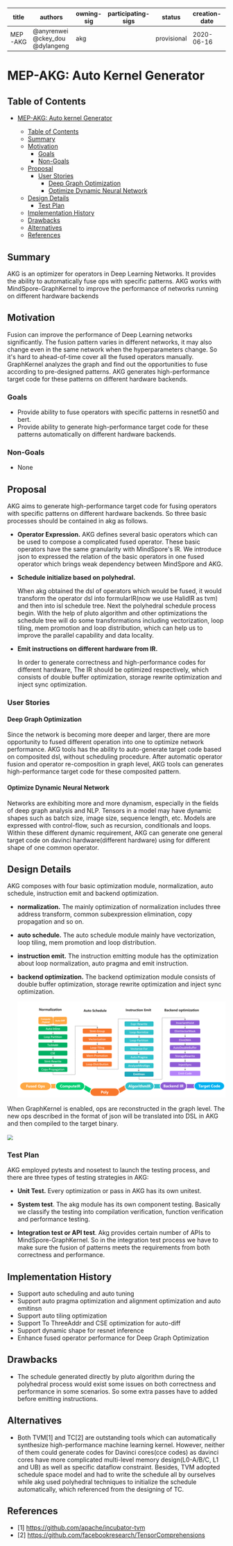 | title   | authors                          | owning-sig | participating-sigs | status      | creation-date | reviewers | approvers | stage | milestone     |
| ------- | -------------------------------- | ---------- | ------------------ | ----------- | ------------- | --------- | --------- | ----- | ------------- |
| MEP-AKG | @anyrenwei  @ckey_dou @dylangeng | akg        |                    | provisional | 2020-06-16    |           | TBD       | beta  | beta : "v0.5" |

# MEP-AKG: Auto Kernel Generator

## Table of Contents

<!-- toc -->

- [MEP-AKG: Auto kernel Generator](#mep-akg-auto-kernel-generator)
  - [Table of Contents](#table-of-contents)
  - [Summary](#summary)
  - [Motivation](#motivation)
    - [Goals](#goals)
    - [Non-Goals](#non-goals)
  - [Proposal](#proposal)
    - [User Stories](#user-stories)
      - [Deep Graph Optimization](#deep-graph-optimization)
      - [Optimize Dynamic Neural Network](#optimize-dynamic-neural-network)
  - [Design Details](#design-details)
    - [Test Plan](#test-plan)
  - [Implementation History](#implementation-history)
  - [Drawbacks](#drawbacks)
  - [Alternatives](#alternatives)
  - [References](#references-optional)

  <!-- /toc -->

## Summary

<!--
This section is incredibly important for producing high quality user-focused
documentation such as release notes or a development roadmap.  It should be
possible to collect this information before implementation begins in order to
avoid requiring implementors to split their attention between writing release
notes and implementing the feature itself.  MEP editors, SIG Docs, and SIG PM
should help to ensure that the tone and content of the `Summary` section is
useful for a wide audience.

A good summary is probably at least a paragraph in length.

Both in this section and below, follow the guidelines of the [documentation
style guide]. In particular, wrap lines to a reasonable length, to make it
easier for reviewers to cite specific portions, and to minimize diff churn on
updates.

[documentation style guide]: https://gitee.com/mindspore/docs/blob/master/CONTRIBUTING_DOC.md
-->

AKG is an optimizer for operators in Deep Learning Networks. It provides the ability to automatically fuse ops with specific patterns. AKG works with MindSpore-GraphKernel to improve the performance of networks running on different hardware backends

## Motivation

<!--
This section is for explicitly listing the motivation, goals and non-goals of
this MEP. Describe why the change is important and the benefits to users.
-->

Fusion can improve the performance of Deep Learning networks significantly. The fusion pattern varies in different networks, it may also change even in the same network when the hyperparameters change. So it's hard to ahead-of-time cover all the fused operators manually. GraphKernel analyzes the graph and find out the opportunities to fuse according to pre-designed patterns. AKG generates high-performance target code for these patterns on different hardware backends.

### Goals

<!--
List the specific goals of the MEP. What is it trying to achieve? How will we
know that this has succeeded?
-->

- Provide ability to fuse operators with specific patterns in resnet50 and bert.
- Provide ability to generate high-performance target code for these patterns automatically on different hardware backends.

### Non-Goals

<!--
What is out of scope for this MEP? Listing non-goals helps to focus discussion
and make progress.
-->
- None

## Proposal

<!--
This is where we get down to the specifics of what the proposal actually is.
This should have enough detail that reviewers can understand exactly what
you're proposing, but should not include things like API designs or
implementation. The "Design Details" section below is for the real
nitty-gritty.
-->

AKG aims to generate high-performance target code for fusing operators with specific patterns on different hardware backends. So three basic processes should be contained in akg as follows.
- **Operator Expression.**
  AKG defines several basic operators which can be used to compose a complicated fused operator. These basic operators have the same granularity with MindSpore's IR. We introduce json to expressed the relation of the basic operators in one fused operator which brings weak dependency between MindSpore and AKG.

- **Schedule initialize based on polyhedral.**

  When akg obtained the dsl of operators which would be fused, it would transform the operator dsl into formularIR(now we use HalidIR as tvm) and then into isl schedule tree. Next the polyhedral schedule process begin. With the help of pluto algorithm and other optimizations the schedule tree will do some transformations including vectorization, loop tiling, mem promotion and loop distribution, which can help us to improve the parallel capability and data locality.

- **Emit instructions on different hardware from IR.**

  In order to generate correctness and high-performance codes for different hardware, The IR should be optimized respectively, which consists of double buffer optimization, storage rewrite optimization and inject sync optimization.


### User Stories

<!--
Detail the things that people will be able to do if this MEP is implemented.
Include as much detail as possible so that people can understand the "how" of
the system. The goal here is to make this feel real for users without getting
bogged down.
-->

#### Deep Graph Optimization

Since the network is becoming more deeper and larger, there are more opportunity to fused different operation into one to optimize network performance.
AKG tools has the ability to auto-generate target code based on composited dsl, without scheduling procedure.
After automatic operator fusion and operator re-composition in graph level, AKG tools can generates high-performance target code for these composited pattern.

#### Optimize Dynamic Neural Network

Networks are exhibiting more and more dynamism, especially in the fields of deep graph analysis and NLP.
Tensors in a model may have dynamic shapes such as batch size, image size, sequence length, etc.
Models are expressed with control-flow, such as recursion, conditionals and loops.
Within these different dynamic requirement, AKG can generate one general target code on davinci hardware(different hardware) using for different shape of one common operator.

## Design Details

<!--
This section should contain enough information that the specifics of your
change are understandable. This may include API specs (though not always
required) or even code snippets. If there's any ambiguity about HOW your
proposal will be implemented, this is the place to discuss them.
-->

<!--![Image text](akg-design.png) {:height="75%" width="75%"} -->

AKG composes with four basic optimization module, normalization, auto schedule, instruction emit and backend optimization.
- **normalization.** The mainly optimization of normalization includes three address transform, common subexpression elimination, copy propagation and so on.
- **auto schedule.** The auto schedule module mainly have vectorization, loop tiling, mem promotion and loop distribution.
- **instruction emit.** The instruction emitting module has the optimization about loop normalization, auto pragma and emit instruction.
- **backend optimization.** The backend optimization module consists of double buffer optimization, storage rewrite optimization and inject sync optimization.

  <img src="akg-design.png" style="zoom:80%" div align=center/>

When GraphKernel is enabled, ops are reconstructed in the graph level. The new ops described in the format of json will be translated into DSL in AKG and then compiled to the target binary.

  <img src="https://images.gitee.com/uploads/images/2020/0618/093458_8e3a1221_6569326.png" style="zoom:80%" div align=center />


<!-- ![输入图片说明](https://images.gitee.com/uploads/images/2020/0618/093458_8e3a1221_6569326.png "屏幕截图.png") -->


### Test Plan

<!--
**Note:** *Not required until targeted at a release.*

Consider the following in developing a test plan for this enhancement:
- Will there be e2e and integration tests, in addition to unit tests?
- How will it be tested in isolation vs with other components?

No need to outline all of the test cases, just the general strategy. Anything
that would count as tricky in the implementation and anything particularly
challenging to test should be called out.

All code is expected to have adequate tests (eventually with coverage
expectations). Please adhere to the [MindSpore contributing guidelines][contributing-guidelines]
when drafting this test plan.

[contributing-guidelines]: https://gitee.com/mindspore/mindspore/blob/master/CONTRIBUTING.md
-->

AKG employed pytests and nosetest to launch the testing process, and there are three types of testing strategies in AKG:

- **Unit Test.** Every optimization or pass in AKG has its own unitest.

- **System test**. The akg module has its own component testing. Basically we classify the testing into compilation verification, function verification and performance testing.

- **Integration test or API test**. Akg provides certain number of APIs to MindSpore-GraphKernel. So in the integration test process we have to make sure the fusion of patterns meets the requirements from both correctness and performance.

## Implementation History

<!--
Major milestones in the life cycle of a MEP should be tracked in this section.
Major milestones might include
- the `Summary` and `Motivation` sections being merged signaling SIG acceptance
- the `Proposal` section being merged signaling agreement on a proposed design
- the date implementation started
- the first MindSpore release where an initial version of the MEP was available
- the version of MindSpore where the MEP graduated to general availability
- when the MEP was retired or superseded
-->

- Support auto scheduling and auto tuning
- Support auto pragma optimization and alignment optimization and auto emitinsn
- Support auto tiling optimization
- Support To ThreeAddr and CSE optimization for auto-diff
- Support dynamic shape for resnet inference
- Enhance fused operator performance for Deep Graph Optimization

## Drawbacks

<!--
Why should this MEP _not_ be implemented?
-->
- The schedule generated directly by pluto algorithm during the polyhedral process would exist some issues on both correctness and performance in some scenarios. So some extra passes have to added before emitting instructions.

## Alternatives

<!--
What other approaches did you consider and why did you rule them out? These do
not need to be as detailed as the proposal, but should include enough
information to express the idea and why it was not acceptable.
-->
- Both TVM[1] and TC[2] are outstanding tools which can automatically synthesize high-performance machine learning kernel. However, neither of them could generate codes for Davinci cores(cce codes) as davinci cores have more complicated multi-level memory design(L0-A/B/C, L1 and UB) as well as specific dataflow constraint. Besides, TVM adopted schedule space model and had to write the schedule all by ourselves while akg used polyhedral techniques to initialize the schedule automatically, which referenced from the designing of TC.

## References
- [1] https://github.com/apache/incubator-tvm
- [2] https://github.com/facebookresearch/TensorComprehensions
